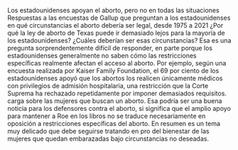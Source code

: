 Los estadounidenses apoyan el aborto, pero no en todas las situaciones
Respuestas a las encuestas de Gallup que preguntan a los estadounidenses en qué circunstancias el aborto debería ser legal, desde 1975 a 2021
¿Por qué la ley de aborto de Texas puede ir demasiado lejos para la mayoría de los estadounidenses?
¿Cuáles deberían ser esas circunstancias? 
Esa es una pregunta sorprendentemente difícil de responder, en parte porque los estadounidenses generalmente no saben cómo las restricciones específicas realmente afectan el acceso al aborto. Por ejemplo, según una encuesta realizada por Kaiser Family Foundation, el 69 por ciento de los estadounidenses apoyó que los abortos los realicen únicamente médicos con privilegios de admisión hospitalaria, una restricción que la Corte Suprema ha rechazado repetidamente por imponer demasiados requisitos. carga sobre las mujeres que buscan un aborto. Esa podría ser una buena noticia para los defensores contra el aborto, si significa que el amplio apoyo para mantener a Roe en los libros no se traduce necesariamente en oposición a restricciones específicas del aborto.
En resumen es un tema muy delicado que debe seguirse tratando en pro del bienestar de las mujeres que quedan embarazadas bajo circunstancias no deseadas. 
